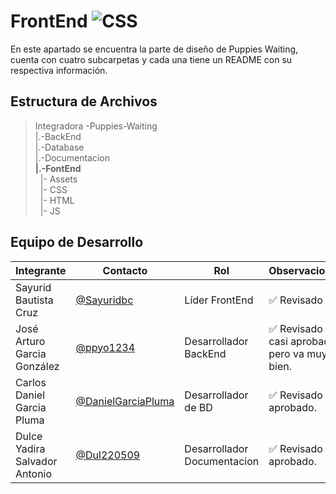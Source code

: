 # FrontEnd   ![CSS](https://img.shields.io/badge/CSS-239120?&style=for-the-badge&logo=css3&logoColor=white)


 En este apartado se encuentra la parte de diseño de Puppies Waiting, cuenta con cuatro subcarpetas y cada una tiene un README con su respectiva información.

## Estructura de Archivos 

>Integradora -Puppies-Waiting<br>
>|.-BackEnd <br>
>|.-Database <br>
>|.-Documentacion <br>
>**|.-FontEnd** <br>
>&nbsp;&nbsp;|- Assets <br>
>&nbsp;&nbsp;|- CSS <br>
>&nbsp;&nbsp;|- HTML <br>
>&nbsp;&nbsp;|- JS <br>


## Equipo de Desarrollo

|Integrante|Contacto|Rol|Observaciones|
|------------|--------|---|---|
|Sayurid Bautista Cruz|[@Sayuridbc](https://github.com/sayuridbc)|Líder FrontEnd|✅ Revisado .|
|José Arturo Garcia González |[@ppyo1234](https://github.com/ppyo1234)|Desarrollador BackEnd|✅ Revisado y casi aprobado pero va muy bien.|
|Carlos Daniel Garcia Pluma|[@DanielGarciaPluma](https://github.com/DanielGarciaPluma)|Desarrollador de BD|✅ Revisado y aprobado.|
|Dulce Yadira Salvador Antonio|[@Dul220509](https://github.com/Dul220509)|Desarrollador Documentacion|✅ Revisado y aprobado.|
